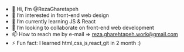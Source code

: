 - 👋 Hi, I’m @RezaGharetapeh
- 👀 I’m interested in front-end web design
- 🌱 I’m currently learning JS & React 
- 💞️ I’m looking to collaborate on front-end web development
- 📫 How to reach me by e-mail => reza.gharehtapeh.work@gmail.com
- ⚡ Fun fact: I learned html,css,js,react,git in 2 month :) 

<!---
RezaGharetapeh/RezaGharetapeh is a ✨ special ✨ repository because its `README.md` (this file) appears on your GitHub profile.
You can click the Preview link to take a look at your changes.
--->
